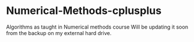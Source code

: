 # Numerical-Methods-cplusplus
Algorithms as taught in Numerical methods course
Will be updating it soon from the backup on my external hard drive.
